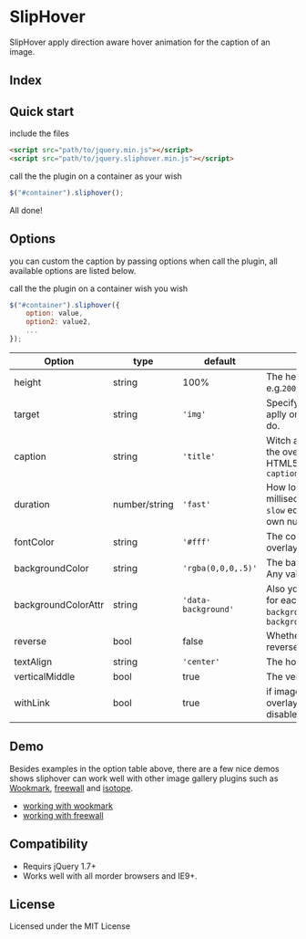 
# SlipHover

SlipHover apply direction aware hover animation for the caption of an image.

## Index

## Quick start

include the files

```html
<script src="path/to/jquery.min.js"></script>
<script src="path/to/jquery.sliphover.min.js"></script>
```

call the the plugin on a container as your wish
```js
$("#container").sliphover();
```
All done!



## Options


you can custom the caption by passing options when call the plugin, all available options are listed below.

call the the plugin on a container wish you wish
```js
$("#container").sliphover({
    option: value,
    option2: value2,
    ...
});
```

| Option          | type          | default          | Description                                      | Example 		|
|-----------------|---------------|------------------|--------------------------------------------------|-------------	|
| height          | string        | 100%             | The height of the overlay. e.g.`200px`,`50%`                        | [view](http://wayou.github.io/SlipHover/target.html) |
| target          | string        | `'img'`            | Specify witch element the overlay will aplly on. Any valid CSS selector will do.| [view](http://wayou.github.io/SlipHover/target.html) |
| caption         | string        | `'title'`          | Witch attribute will be the content of the overlay. You can use custom HTML5 data attribute. e.g. `data-caption`                                    | [view](http://wayou.github.io/SlipHover/caption.html)     |
| duration        | number/string | `'fast'`           | How long will the animation will be in millisecond, `fast` equals to `200` and `slow` equals to `600`. You can give you own number. e.g.`500`             | [view](http://wayou.github.io/SlipHover/duration.html)     |
| fontColor       | string        | `'#fff'`           | The color of the text within the overlay         | [view](http://wayou.github.io/SlipHover/fontcolor.html)     |
| backgroundColor | string        | `'rgba(0,0,0,.5)'` | The background color of the overlay. Any valid CSS color value will do             | [view](http://wayou.github.io/SlipHover/backgroundcolor.html)     |
| backgroundColorAttr | string        | `'data-background'` | Also you can specify individual color for each overlay via the `data-background` attribute like this `data-background="rgba(120,100,240,0.85)"`             | [view](http://wayou.github.io/SlipHover/differentbackgrounds.html)     |
| reverse         | bool          | false            | Whether the animation direction is reversed      | [view](http://wayou.github.io/SlipHover/reverse.html)     |
| textAlign       | string        | `'center'`         | The horizon align of the caption                 | [view](http://wayou.github.io/SlipHover/textalign.html)     |
| verticalMiddle  | bool          | true             | The vertical align of the caption                | [view](http://wayou.github.io/SlipHover/textalign.html)     |
| withLink  | bool          | true             | if image is wraped with a link the overlay will be clickable, set false to disable click                | [view](http://wayou.github.io/SlipHover/withlink.html)     |




## Demo


Besides examples in the option table above, there are a few nice demos shows sliphover can work well with other image gallery plugins such as [Wookmark](http://www.wookmark.com/jquery-plugin), [freewall](http://vnjs.net/www/project/freewall/) and [isotope](http://isotope.metafizzy.co/).

* [working with wookmark](http://wayou.github.io/SlipHover/wookmark.html)
* [working with freewall](http://wayou.github.io/SlipHover/freewall.html)



## Compatibility

* Requirs jQuery 1.7+
* Works well with all morder browsers and IE9+.


## License

Licensed under the MIT License
